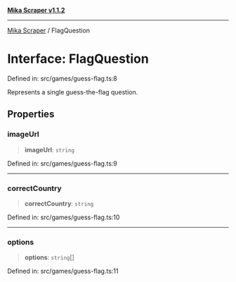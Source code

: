 [**Mika Scraper v1.1.2**](../README.md)

***

[Mika Scraper](../README.md) / FlagQuestion

# Interface: FlagQuestion

Defined in: src/games/guess-flag.ts:8

Represents a single guess-the-flag question.

## Properties

### imageUrl

> **imageUrl**: `string`

Defined in: src/games/guess-flag.ts:9

***

### correctCountry

> **correctCountry**: `string`

Defined in: src/games/guess-flag.ts:10

***

### options

> **options**: `string`[]

Defined in: src/games/guess-flag.ts:11
